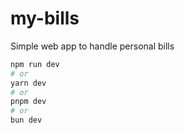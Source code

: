 # my-bills

Simple web app to handle personal bills

```bash
npm run dev
# or
yarn dev
# or
pnpm dev
# or
bun dev
```
